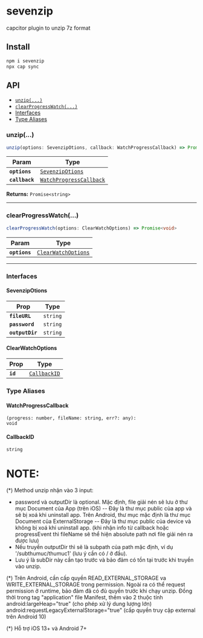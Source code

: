 # sevenzip

capcitor plugin to unzip 7z format

## Install

```bash
npm i sevenzip
npx cap sync
```

## API

<docgen-index>

* [`unzip(...)`](#unzip)
* [`clearProgressWatch(...)`](#clearprogresswatch)
* [Interfaces](#interfaces)
* [Type Aliases](#type-aliases)

</docgen-index>

<docgen-api>
<!--Update the source file JSDoc comments and rerun docgen to update the docs below-->

### unzip(...)

```typescript
unzip(options: SevenzipOtions, callback: WatchProgressCallback) => Promise<CallbackID>
```

| Param          | Type                                                                    |
| -------------- | ----------------------------------------------------------------------- |
| **`options`**  | <code><a href="#sevenzipotions">SevenzipOtions</a></code>               |
| **`callback`** | <code><a href="#watchprogresscallback">WatchProgressCallback</a></code> |

**Returns:** <code>Promise&lt;string&gt;</code>

--------------------


### clearProgressWatch(...)

```typescript
clearProgressWatch(options: ClearWatchOptions) => Promise<void>
```

| Param         | Type                                                            |
| ------------- | --------------------------------------------------------------- |
| **`options`** | <code><a href="#clearwatchoptions">ClearWatchOptions</a></code> |

--------------------


### Interfaces


#### SevenzipOtions

| Prop            | Type                |
| --------------- | ------------------- |
| **`fileURL`**   | <code>string</code> |
| **`password`**  | <code>string</code> |
| **`outputDir`** | <code>string</code> |


#### ClearWatchOptions

| Prop     | Type                                              |
| -------- | ------------------------------------------------- |
| **`id`** | <code><a href="#callbackid">CallbackID</a></code> |


### Type Aliases


#### WatchProgressCallback

<code>(progress: number, fileName: string, err?: any): void</code>


#### CallbackID

<code>string</code>

</docgen-api>


# NOTE:

(*) Method unzip nhận vào 3 input:
- password và outputDir là optional. Mặc định, file giải nén sẽ lưu ở thư mục Document của App (trên iOS) -- Đây là thư mục public của app và sẽ bị xoá khi uninstall app. Trên Android, thư mục mặc định là thư mục Document của ExternalStorage -- Đây là thư mục public của device và không bị xoá khi uninstall app. (khi nhận info từ callback hoặc progressEvent thì fileName sẽ thể hiện absolute path nơi file giải nén ra được lưu)
- Nếu truyền outputDir thì sẽ là subpath của path mặc định, ví dụ '/subthumuc/thumuc1' (lưu ý cần có / ở đầu).
- Lưu ý là subDir này cần tạo trước và bảo đảm có tồn tại trước khi truyền vào unzip.

(*) Trên Android, cần cấp quyền READ_EXTERNAL_STORAGE va WRITE_EXTERNAL_STORAGE trong permission. Ngoài ra có thể request permission ở runtime,
bảo đảm đã có đủ quyền trước khi chạy unzip. Đồng thời trong tag "application" file Manifest, thêm vào 2 thuộc tính  android:largeHeap="true" (cho phép xử lý dung lượng lớn)
android:requestLegacyExternalStorage="true" (cấp quyền truy cập external trên Android 10)

(*) Hỗ trợ iOS 13+ và Android 7+